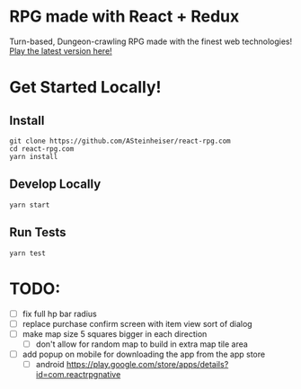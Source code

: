 # RPG made with React + Redux
Turn-based, Dungeon-crawling RPG made with the finest web technologies! [Play the latest version here!](http://react-rpg.com)

# Get Started Locally!
## Install
```
git clone https://github.com/ASteinheiser/react-rpg.com
cd react-rpg.com
yarn install
```
## Develop Locally
```
yarn start
```
## Run Tests
```
yarn test
```

# TODO:
- [ ] fix full hp bar radius
- [ ] replace purchase confirm screen with item view sort of dialog
- [ ] make map size 5 squares bigger in each direction
  - [ ] don't allow for random map to build in extra map tile area
- [ ] add popup on mobile for downloading the app from the app store
  - [ ] android https://play.google.com/store/apps/details?id=com.reactrpgnative
